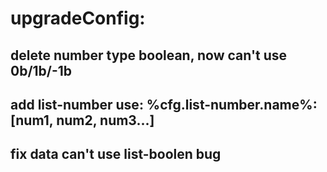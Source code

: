 **upgradeConfig:**
===
delete number type boolean, now can't use 0b/1b/-1b
---
add list-number use: %cfg.list-number.name%: \[num1, num2, num3...\]
---
fix data can't use list-boolen bug
---
